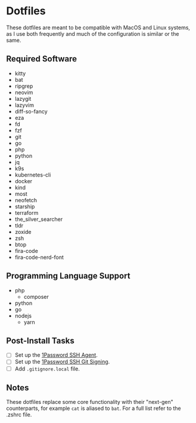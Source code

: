 Dotfiles
========

These dotfiles are meant to be compatible with MacOS and Linux systems, as I use both frequently and much of the configuration is similar or the same.

Required Software
-----------------

* kitty
* bat
* ripgrep
* neovim
* lazygit
* lazyvim
* diff-so-fancy
* eza
* fd
* fzf
* git
* go
* php
* python
* jq
* k9s
* kubernetes-cli
* docker
* kind
* most
* neofetch
* starship
* terraform
* the_silver_searcher
* tldr
* zoxide
* zsh
* btop
* fira-code
* fira-code-nerd-font

Programming Language Support
----------------------------

* php
  * composer
* python
* go
* nodejs
  * yarn

Post-Install Tasks
------------------

* [ ] Set up the [1Password SSH Agent](https://developer.1password.com/docs/ssh).
* [ ] Set up the [1Password SSH Git Signing](https://developer.1password.com/docs/ssh).
* [ ] Add `.gitignore.local` file.

Notes
-----

These dotfiles replace some core functionality with their "next-gen" counterparts, for example `cat` is aliased to `bat`. For a full list refer to the .zshrc file.
